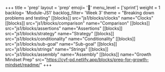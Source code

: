 +++
title = 'prep'
layout = 'prep'
emoji= '📝'
menu_level = ['sprint']
weight = 1
backlog= 'Module-JS1'
backlog_filter= 'Week 3'
theme = "Breaking down problems and testing"
[[blocks]]
src="js1/blocks/clocks"
name="Clocks"
[[blocks]]
src="js1/blocks/comparison"
name="Comparison"
[[blocks]]
src="js1/blocks/assertions"
name="Assertions"
[[blocks]]
src="js1/blocks/strategy"
name="Strategy"
[[blocks]]
src="js1/blocks/conditionality"
name="Conditionality"
[[blocks]]
src="js1/blocks/sub-goal"
name="Sub-goal"
[[blocks]]
src="js1/blocks/strings"
name="Strings"
[[blocks]]
src="js1/blocks/assembly"
name="Assembly"
[[blocks]]
name="Growth Mindset Prep"
src="https://cyf-pd.netlify.app/blocks/prep-for-growth-mindset/readme/"
+++
